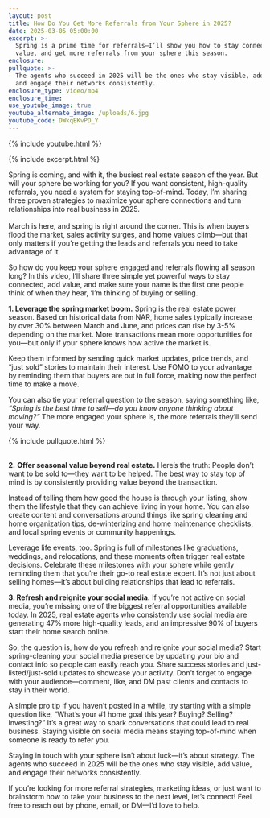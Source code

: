 ```yaml
---
layout: post
title: How Do You Get More Referrals from Your Sphere in 2025?
date: 2025-03-05 05:00:00
excerpt: >-
  Spring is a prime time for referrals—I’ll show you how to stay connected, add
  value, and get more referrals from your sphere this season.
enclosure:
pullquote: >-
  The agents who succeed in 2025 will be the ones who stay visible, add value,
  and engage their networks consistently.
enclosure_type: video/mp4
enclosure_time:
use_youtube_image: true
youtube_alternate_image: /uploads/6.jpg
youtube_code: DWkqEKvPD_Y
---
```

{% include youtube.html %}

{% include excerpt.html %}

Spring is coming, and with it, the busiest real estate season of the year. But will your sphere be working for you? If you want consistent, high-quality referrals, you need a system for staying top-of-mind. Today, I’m sharing three proven strategies to maximize your sphere connections and turn relationships into real business in 2025.<br><br>March is here, and spring is right around the corner. This is when buyers flood the market, sales activity surges, and home values climb—but that only matters if you’re getting the leads and referrals you need to take advantage of it.

So how do you keep your sphere engaged and referrals flowing all season long? In this video, I’ll share three simple yet powerful ways to stay connected, add value, and make sure your name is the first one people think of when they hear, ‘I’m thinking of buying or selling.

**1\. Leverage the spring market boom.** Spring is the real estate power season. Based on historical data from NAR, home sales typically increase by over 30% between March and June, and prices can rise by 3-5% depending on the market. More transactions mean more opportunities for you—but only if your sphere knows how active the market is.

Keep them informed by sending quick market updates, price trends, and “just sold” stories to maintain their interest. Use FOMO to your advantage by reminding them that buyers are out in full force, making now the perfect time to make a move.

You can also tie your referral question to the season, saying something like, *“Spring is the best time to sell—do you know anyone thinking about moving?”* The more engaged your sphere is, the more referrals they’ll send your way.<br>

{% include pullquote.html %}

<br>**2\.** **Offer seasonal value beyond real estate.** Here’s the truth: People don’t want to be sold to—they want to be helped. The best way to stay top of mind is by consistently providing value beyond the transaction.

Instead of telling them how good the house is through your listing, show them the lifestyle that they can achieve living in your home. You can also create content and conversations around things like spring cleaning and home organization tips, de-winterizing and home maintenance checklists, and local spring events or community happenings.

Leverage life events, too. Spring is full of milestones like graduations, weddings, and relocations, and these moments often trigger real estate decisions. Celebrate these milestones with your sphere while gently reminding them that you’re their go-to real estate expert. It’s not just about selling homes—it’s about building relationships that lead to referrals.

**3\. Refresh and reignite your social media.** If you’re not active on social media, you’re missing one of the biggest referral opportunities available today. In 2025, real estate agents who consistently use social media are generating 47% more high-quality leads, and an impressive 90% of buyers start their home search online.

So, the question is, how do you refresh and reignite your social media? Start spring-cleaning your social media presence by updating your bio and contact info so people can easily reach you. Share success stories and just-listed/just-sold updates to showcase your activity. Don’t forget to engage with your audience—comment, like, and DM past clients and contacts to stay in their world.

A simple pro tip if you haven’t posted in a while, try starting with a simple question like, “What’s your \#1 home goal this year? Buying? Selling? Investing?” It’s a great way to spark conversations that could lead to real business. Staying visible on social media means staying top-of-mind when someone is ready to refer you.

Staying in touch with your sphere isn’t about luck—it’s about strategy. The agents who succeed in 2025 will be the ones who stay visible, add value, and engage their networks consistently.

If you’re looking for more referral strategies, marketing ideas, or just want to brainstorm how to take your business to the next level, let’s connect! Feel free to reach out by phone, email, or DM—I’d love to help.